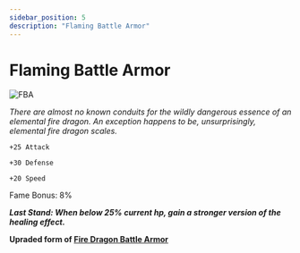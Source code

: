 ```yaml
---
sidebar_position: 5
description: "Flaming Battle Armor"
---
```


# Flaming Battle Armor

![FBA](https://vwiki.valorserver.com/api/item/picture/flaming%20battle%20armor)

<i>There are almost no known conduits for the wildly dangerous essence of an elemental fire dragon. An exception happens to be, unsurprisingly, elemental fire dragon scales.</i>

    +25 Attack
    
    +30 Defense
    
    +20 Speed
    
Fame Bonus: 8%

***Last Stand: When below 25% current hp, gain a stronger version of the healing effect.***

**Upraded form of [Fire Dragon Battle Armor](https://www.realmeye.com/wiki/fire-dragon-battle-armor)**
